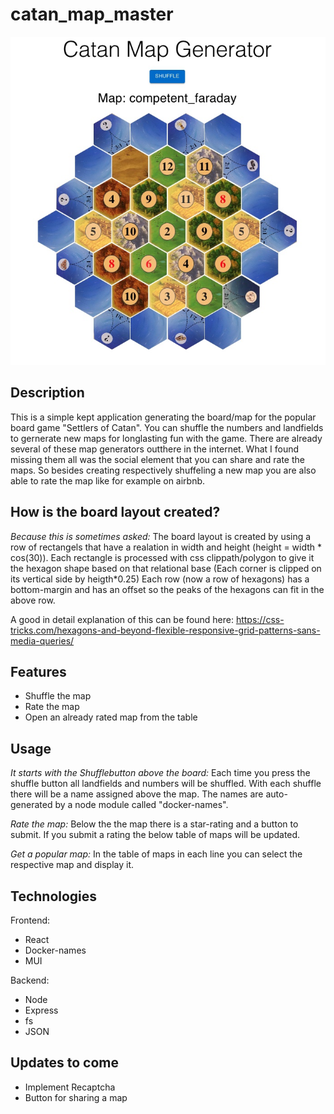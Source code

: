 # catan_map_master

![alt text](https://github.com/trett1004/catan_map_generator/blob/main/README_picture.jpg?raw=true)

## Description
This is a simple kept application generating the board/map for the popular board game "Settlers of Catan". You can shuffle the numbers and landfields to gernerate new maps for longlasting fun with the game.
There are already several of these map generators outthere in the internet. What I found missing them all was the social element that you can share and rate the maps.
So besides creating respectively shuffeling a new map you are also able to rate the map like for example on airbnb.

## How is the board layout created?
*Because this is sometimes asked:*
The board layout is created by using a row of rectangels that have a realation in width and height (height = width * cos(30)). Each rectangle is processed with css clippath/polygon to give it the hexagon shape based on that relational base (Each corner is clipped on its vertical side by heigth*0.25)
Each row (now a row of hexagons) has a bottom-margin and has an offset so the peaks of the hexagons can fit in the above row.

A good in detail explanation of this can be found here:
https://css-tricks.com/hexagons-and-beyond-flexible-responsive-grid-patterns-sans-media-queries/

## Features
 - Shuffle the map
 - Rate the map
 - Open an already rated map from the table

## Usage
*It starts with the Shufflebutton above the board:*
Each time you press the shuffle button all landfields and numbers will be shuffled.
With each shuffle there will be a name assigned above the map. The names are auto-generated by a node module called "docker-names".

*Rate the map:*
Below the the map there is a star-rating and a button to submit.
If you submit a rating the below table of maps will be updated.

*Get a popular map:*
In the table of maps in each line you can select the respective map and display it.

## Technologies
Frontend:
- React
- Docker-names
- MUI

Backend:
- Node
- Express
- fs
- JSON

## Updates to come
- Implement Recaptcha
- Button for sharing a map


